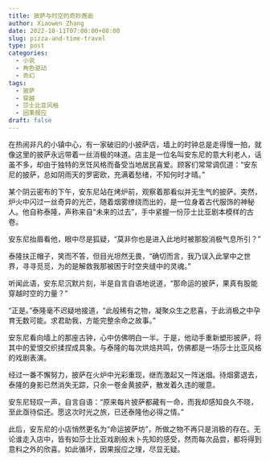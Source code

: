 ```yaml
---
title: 披萨与时空的奇妙邂逅
author: Xiaowen Zhang
date: 2022-10-11T07:00:00+08:00
slug: pizza-and-time-travel
type: post
categories:
  - 小说
  - 角色驱动
  - 奇幻
tags:
  - 披萨
  - 穿越
  - 莎士比亚风格
  - 因果报应
draft: false
---
```


在热闹非凡的小镇中心，有一家破旧的小披萨店，墙上的时钟总是走得慢一拍，就像这里的披萨永远带着一丝消极的味道。店主是一位名叫安东尼的意大利老人，话虽不多，却由于独特的烹饪风格而备受当地居民喜爱。顾客们常常调侃道：“安东尼的披萨，总如阴雨天的罗密欧，充满着愁绪，不知何时才晴。”

某个阴云密布的下午，安东尼站在烤炉前，观察着那看似并无生气的披萨。突然，炉火中闪过一丝奇异的光芒，随着烟雾缭绕而出的，是一位身着古代服饰的神秘人。他自称泰隆，声称来自“未来的过去”，手中紧握一份莎士比亚剧本模样的古卷。

安东尼抬眉看他，眼中尽是狐疑，“莫非你也是进入此地时被那股消极气息所引？”

泰隆扶正帽子，笑而不答，但目光坦然无畏，“确切而言，我乃误入此掌中之世界，寻寻觅觅，为的是解救我那被困于时空夹缝中的灵魂。”

听闻此语，安东尼沉默片刻，半是自言自语地说道，“那命运的披萨，果真有股能穿越时空的力量？”

“正是。”泰隆毫不迟疑地接道，“此般稀有之物，凝聚众生之悲喜，于此消极之中孕育无数可能。求君助我，方能完整余命之故事。”

安东尼看向墙上的那座古钟，心中仿佛明白一半。于是，他动手重新塑形披萨，将其中的爱恨交织揉捏成具象。与泰隆的每次烘焙共鸣，仿佛都是一场莎士比亚风格的戏剧表演。

经过一番不懈努力，披萨在火炉中光彩重现，继而激起又一阵迷烟。待烟雾退去，泰隆的身影已然消失无踪，只余一卷金黄披萨，散发着久违的暖意。

安东尼轻叹一声，自言自语：“原来每片披萨都藏有一命，而我却感知良久不晓，至此亟待偿还。愿这次时光之旅，已还泰隆他必得之情。”

此后，安东尼的小店悄然更名为“命运披萨坊”，所做之物不再只是消极的存在。无论谁走入店中，皆有如莎士比亚戏剧般未卜先知的感受，然而每次品尝，都将得到意料之外的欣喜。如此循环，因果报应之理，尽显无疑。